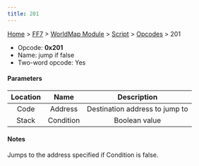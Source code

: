 ```yaml
---
title: 201
---
```


[Home](../../../../Main%20Page.md) > [FF7](../../../../FF7.md) > [WorldMap Module](../../../WorldMap%20Module.md) > [Script](../../Script.md) > [Opcodes](../Opcodes.md) > 201

-   Opcode: **0x201**
-   Name: jump if false
-   Two-word opcode: Yes

#### Parameters

| Location |   Name    |          Description           |
|:--------:|:---------:|:------------------------------:|
|   Code   |  Address  | Destination address to jump to |
|  Stack   | Condition |         Boolean value          |

#### Notes

Jumps to the address specified if Condition is false.
